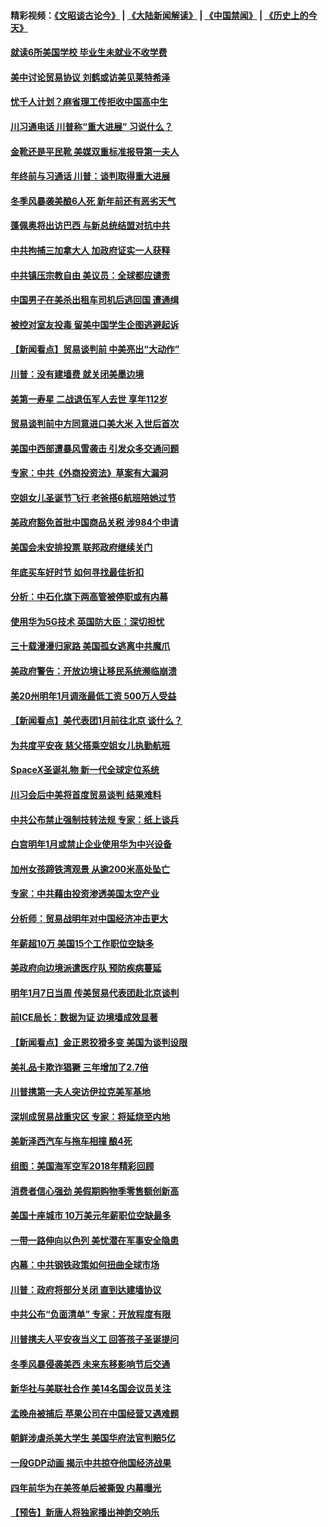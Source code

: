 #### 精彩视频：[《文昭谈古论今》](https://github.com/gfw-breaker/wenzhao/blob/master/README.md?t=12301230) | [《大陆新闻解读》](https://github.com/gfw-breaker/ntdtv-comedy/blob/master/README.md?t=12301230) | [《中国禁闻》](https://github.com/gfw-breaker/ntdtv-news/blob/master/README.md?t=12301230) | [《历史上的今天》](https://github.com/gfw-breaker/today-in-history/blob/master/README.md?t=12301230) 

#### [就读6所美国学校 毕业生未就业不收学费](../pages/nsc412/n10937342.md?t=12301230) 

#### [美中讨论贸易协议 刘鹤或访美见莱特希泽](../pages/nsc412/n10941352.md?t=12301230) 

#### [忧千人计划？麻省理工传拒收中国高中生](../pages/nsc412/n10941031.md?t=12301230) 

#### [川习通电话 川普称“重大进展” 习说什么？](../pages/nsc412/n10940712.md?t=12301230) 

#### [金靴还是平民靴 美媒双重标准报导第一夫人](../pages/nsc412/n10940654.md?t=12301230) 

#### [年终前与习通话 川普：谈判取得重大进展](../pages/nsc412/n10940508.md?t=12301230) 

#### [冬季风暴袭美酿6人死 新年前还有恶劣天气](../pages/nsc412/n10940428.md?t=12301230) 

#### [蓬佩奥将出访巴西 与新总统结盟对抗中共](../pages/nsc412/n10940393.md?t=12301230) 

#### [中共拘捕三加拿大人 加政府证实一人获释](../pages/nsc412/n10939393.md?t=12301230) 

#### [中共镇压宗教自由 美议员：全球都应谴责](../pages/nsc412/n10939131.md?t=12301230) 

#### [中国男子在美杀出租车司机后逃回国 遭通缉](../pages/nsc412/n10939162.md?t=12301230) 

#### [被控对室友投毒 留美中国学生企图逃避起诉](../pages/nsc412/n10939143.md?t=12301230) 

#### [【新闻看点】贸易谈判前 中美亮出“大动作”](../pages/nsc412/n10938838.md?t=12301230) 

#### [川普：没有建墙费 就关闭美墨边境](../pages/nsc412/n10939011.md?t=12301230) 

#### [美第一寿星 二战退伍军人去世 享年112岁](../pages/nsc412/n10938878.md?t=12301230) 

#### [贸易谈判前中方同意进口美大米 入世后首次](../pages/nsc412/n10938719.md?t=12301230) 

#### [美国中西部遭暴风雪袭击 引发众多交通问题](../pages/nsc412/n10938423.md?t=12301230) 

#### [专家：中共《外商投资法》草案有大漏洞](../pages/nsc412/n10936926.md?t=12301230) 

#### [空姐女儿圣诞节飞行 老爸搭6航班陪她过节](../pages/nsc412/n10937569.md?t=12301230) 

#### [美政府豁免首批中国商品关税 涉984个申请](../pages/nsc412/n10937177.md?t=12301230) 

#### [美国会未安排投票 联邦政府继续关门](../pages/nsc412/n10936951.md?t=12301230) 

#### [年底买车好时节 如何寻找最佳折扣](../pages/nsc412/n10936868.md?t=12301230) 

#### [分析：中石化旗下两高管被停职或有内幕](../pages/nsc412/n10936480.md?t=12301230) 

#### [使用华为5G技术 英国防大臣：深切担忧](../pages/nsc412/n10936847.md?t=12301230) 

#### [三十载漫漫归家路 美国孤女逃离中共魔爪](../pages/nsc412/n10936863.md?t=12301230) 

#### [美政府警告：开放边境让移民系统濒临崩溃](../pages/nsc412/n10936858.md?t=12301230) 

#### [美20州明年1月调涨最低工资 500万人受益](../pages/nsc412/n10936813.md?t=12301230) 

#### [【新闻看点】美代表团1月前往北京 谈什么？](../pages/nsc412/n10936420.md?t=12301230) 

#### [为共度平安夜 慈父搭乘空姐女儿执勤航班](../pages/nsc412/n10936619.md?t=12301230) 

#### [SpaceX圣诞礼物 新一代全球定位系统](../pages/nsc412/n10936794.md?t=12301230) 

#### [川习会后中美将首度贸易谈判 结果难料](../pages/nsc412/n10936366.md?t=12301230) 

#### [中共公布禁止强制技转法规 专家：纸上谈兵](../pages/nsc412/n10936522.md?t=12301230) 

#### [白宫明年1月或禁止企业使用华为中兴设备](../pages/nsc412/n10936276.md?t=12301230) 

#### [加州女孩蹄铁湾观景 从逾200米高处坠亡](../pages/nsc412/n10935708.md?t=12301230) 

#### [专家：中共藉由投资渗透美国太空产业](../pages/nsc412/n10935605.md?t=12301230) 

#### [分析师：贸易战明年对中国经济冲击更大](../pages/nsc412/n10934732.md?t=12301230) 

#### [年薪超10万 美国15个工作职位空缺多](../pages/nsc412/n10934753.md?t=12301230) 

#### [美政府向边境派遣医疗队 预防疾病蔓延](../pages/nsc412/n10934482.md?t=12301230) 

#### [明年1月7日当周 传美贸易代表团赴北京谈判](../pages/nsc412/n10934528.md?t=12301230) 

#### [前ICE局长：数据为证 边境墙成效显著](../pages/nsc412/n10934433.md?t=12301230) 

#### [【新闻看点】金正恩狡猾多变 美国为谈判设限](../pages/nsc412/n10934183.md?t=12301230) 

#### [美礼品卡欺诈猖獗 三年增加了2.7倍](../pages/nsc412/n10934218.md?t=12301230) 

#### [川普携第一夫人突访伊拉克美军基地](../pages/nsc412/n10934352.md?t=12301230) 

#### [深圳成贸易战重灾区 专家：将延烧至内地](../pages/nsc412/n10934053.md?t=12301230) 

#### [美新泽西汽车与拖车相撞 酿4死](../pages/nsc412/n10933905.md?t=12301230) 

#### [组图：美国海军空军2018年精彩回顾](../pages/nsc412/n10933462.md?t=12301230) 

#### [消费者信心强劲 美假期购物季零售额创新高](../pages/nsc412/n10932860.md?t=12301230) 

#### [美国十座城市 10万美元年薪职位空缺最多](../pages/nsc412/n10927195.md?t=12301230) 

#### [一带一路伸向以色列 美忧潜在军事安全隐患](../pages/nsc412/n10932712.md?t=12301230) 

#### [内幕：中共钢铁政策如何扭曲全球市场](../pages/nsc412/n10932207.md?t=12301230) 

#### [川普：政府将部分关闭 直到达建墙协议](../pages/nsc412/n10932554.md?t=12301230) 

#### [中共公布“负面清单” 专家：开放程度有限](../pages/nsc412/n10932450.md?t=12301230) 

#### [川普携夫人平安夜当义工 回答孩子圣诞提问](../pages/nsc412/n10932348.md?t=12301230) 

#### [冬季风暴侵袭美西 未来东移影响节后交通](../pages/nsc412/n10932328.md?t=12301230) 

#### [新华社与美联社合作 美14名国会议员关注](../pages/nsc412/n10932196.md?t=12301230) 

#### [孟晚舟被捕后 苹果公司在中国经营又遇难题](../pages/nsc412/n10931515.md?t=12301230) 

#### [朝鲜涉虐杀美大学生 美国华府法官判赔5亿](../pages/nsc412/n10931032.md?t=12301230) 

#### [一段GDP动画 揭示中共掠夺他国经济战果](../pages/nsc412/n10930922.md?t=12301230) 

#### [四年前华为在美签单后被撕毁 内幕曝光](../pages/nsc412/n10930781.md?t=12301230) 

#### [【预告】新唐人将独家播出神韵交响乐](../pages/nsc412/n10912037.md?t=12301230) 

